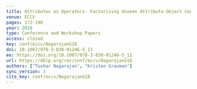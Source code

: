 ```yaml
---
title: Attributes as Operators: Factorizing Unseen Attribute-Object Compositions.
venue: ECCV
pages: 172-190
year: 2018
type: Conference and Workshop Papers
access: closed
key: conf/eccv/NagarajanG18
doi: 10.1007/978-3-030-01246-5_11
ee: https://doi.org/10.1007/978-3-030-01246-5_11
url: https://dblp.org/rec/conf/eccv/NagarajanG18
authors: ["Tushar Nagarajan", "Kristen Grauman"]
sync_version: 3
cite_key: conf/eccv/NagarajanG18
---
```

